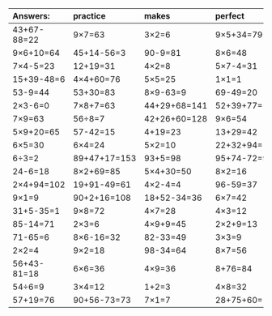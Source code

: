 | Answers: | practice | makes | perfect | ! |
| :--- | :--- | :--- | :--- | :--- |
| 43+67-88=22 | 9×7=63 | 3×2=6 | 9×5+34=79 | 4+29=33 | 
| 9×6+10=64 | 45+14-56=3 | 90-9=81 | 8×6=48 | 38-16=22 | 
| 7×4-5=23 | 12+19=31 | 4×2=8 | 5×7-4=31 | 36-20=16 | 
| 15+39-48=6 | 4×4+60=76 | 5×5=25 | 1×1=1 | 24+50-7=67 | 
| 53-9=44 | 53+30=83 | 8×9-63=9 | 69-49=20 | 12+66=78 | 
| 2×3-6=0 | 7×8+7=63 | 44+29+68=141 | 52+39+77=168 | 21÷3=7 | 
| 7×9=63 | 56÷8=7 | 42+26+60=128 | 9×6=54 | 4×4=16 | 
| 5×9+20=65 | 57-42=15 | 4+19=23 | 13+29=42 | 7+46-20=33 | 
| 6×5=30 | 6×4=24 | 5×2=10 | 22+32+94=148 | 42+77+96=215 | 
| 6÷3=2 | 89+47+17=153 | 93+5=98 | 95+74-72=97 | 5×6-7=23 | 
| 24-6=18 | 8×2+69=85 | 5×4+30=50 | 8×2=16 | 20÷4=5 | 
| 2×4+94=102 | 19+91-49=61 | 4×2-4=4 | 96-59=37 | 40-18=22 | 
| 9×1=9 | 90+2+16=108 | 18+52-34=36 | 6×7=42 | 62+27=89 | 
| 31+5-35=1 | 9×8=72 | 4×7=28 | 4×3=12 | 2×5=10 | 
| 85-14=71 | 2×3=6 | 4×9+9=45 | 2×2+9=13 | 40-23=17 | 
| 71-65=6 | 8×6-16=32 | 82-33=49 | 3×3=9 | 17+51=68 | 
| 2×2=4 | 9×2=18 | 98-34=64 | 8×7=56 | 12÷6=2 | 
| 56+43-81=18 | 6×6=36 | 4×9=36 | 8+76=84 | 80+4=84 | 
| 54÷6=9 | 3×4=12 | 1+2=3 | 4×8=32 | 63-60=3 | 
| 57+19=76 | 90+56-73=73 | 7×1=7 | 28+75+60=163 | 8×6+43=91 | 

